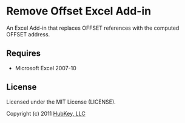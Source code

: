 # Remove Offset Excel Add-in

An Excel Add-in that replaces OFFSET references with the computed OFFSET address.

## Requires
  - Microsoft Excel 2007-10

## License

Licensed under the MIT License (LICENSE).

Copyright (c) 2011 [HubKey, LLC](http://hubkey.com)